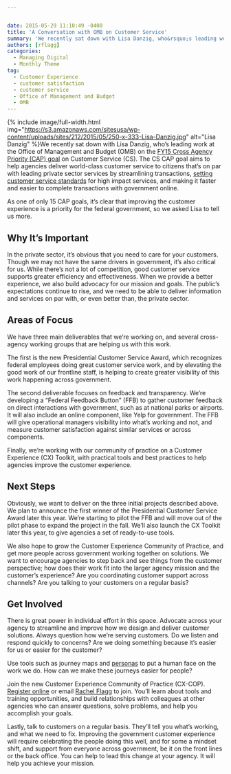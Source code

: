 ```yaml
---


date: 2015-05-29 11:10:49 -0400
title: 'A Conversation with OMB on Customer Service'
summary: 'We recently sat down with Lisa Danzig, who&rsquo;s leading work at the Office of Management and Budget (OMB) on the FY15 Cross Agency Priority (CAP) goal on Customer Service (CS). The CS CAP goal aims to help agencies deliver world-class customer service to citizens that&rsquo;s on par with leading private sector'
authors: [rflagg]
categories:
  - Managing Digital
  - Monthly Theme
tag:
  - Customer Experience
  - customer satisfaction
  - customer service
  - Office of Management and Budget
  - OMB
---
```



{% include image/full-width.html img="https://s3.amazonaws.com/sitesusa/wp-content/uploads/sites/212/2015/05/250-x-333-Lisa-Danzig.jpg" alt="Lisa Danzig" %}We recently sat down with Lisa Danzig, who’s leading work at the Office of Management and Budget (OMB) on the [FY15 Cross Agency Priority (CAP) goal](http://www.performance.gov/cap-goals-list) on Customer Service (CS). The CS CAP goal aims to help agencies deliver world-class customer service to citizens that’s on par with leading private sector services by streamlining transactions, [setting customer service standards](https://www.WHATEVER/2014/06/16/government-cx-where-do-you-find-the-right-foundational-metrics/) for high impact services, and making it faster and easier to complete transactions with government online.

As one of only 15 CAP goals, it’s clear that improving the customer experience is a priority for the federal government, so we asked Lisa to tell us more.

## Why It’s Important

In the private sector, it’s obvious that you need to care for your customers. Though we may not have the same drivers in government, it’s also critical for us. While there’s not a lot of competition, good customer service supports greater efficiency and effectiveness. When we provide a better experience, we also build advocacy for our mission and goals. The public’s expectations continue to rise, and we need to be able to deliver information and services on par with, or even better than, the private sector.

## Areas of Focus

We have three main deliverables that we’re working on, and several cross-agency working groups that are helping us with this work.

The first is the new Presidential Customer Service Award, which recognizes federal employees doing great customer service work, and by elevating the good work of our frontline staff, is helping to create greater visibility of this work happening across government.

The second deliverable focuses on feedback and transparency. We’re developing a “Federal Feedback Button” (FFB) to gather customer feedback on direct interactions with government, such as at national parks or airports. It will also include an online component, like Yelp for government. The FFB will give operational managers visibility into what’s working and not, and measure customer satisfaction against similar services or across components.

Finally, we’re working with our community of practice on a Customer Experience (CX) Toolkit, with practical tools and best practices to help agencies improve the customer experience.

## Next Steps

Obviously, we want to deliver on the three initial projects described above. We plan to announce the first winner of the Presidential Customer Service Award later this year. We’re starting to pilot the FFB and will move out of the pilot phase to expand the project in the fall. We’ll also launch the CX Toolkit later this year, to give agencies a set of ready-to-use tools.

We also hope to grow the Customer Experience Community of Practice, and get more people across government working together on solutions. We want to encourage agencies to step back and see things from the customer perspective; how does their work fit into the larger agency mission and the customer’s experience? Are you coordinating customer support across channels? Are you talking to your customers on a regular basis?

## Get Involved

There is great power in individual effort in this space. Advocate across your agency to streamline and improve how we design and deliver customer solutions. Always question how we’re serving customers. Do we listen and respond quickly to concerns? Are we doing something because it’s easier for us or easier for the customer?

Use tools such as journey maps and [personas](https://www.WHATEVER/2015/01/09/personas-101/) to put a human face on the work we do. How can we make these journeys easier for people?

Join the new Customer Experience Community of Practice (CX-COP). [Register online](https://docs.google.com/a/gsa.gov/forms/d/1hzJbZChUg2TRLi_MiC4nAbB-HKUOerBF2kL0qO38fPo/viewform) or email [Rachel Flagg](mailto:rachel.flagg@gsa.gov) to join. You’ll learn about tools and training opportunities, and build relationships with colleagues at other agencies who can answer questions, solve problems, and help you accomplish your goals.

Lastly, talk to customers on a regular basis. They’ll tell you what’s working, and what we need to fix. Improving the government customer experience will require celebrating the people doing this well, and for some a mindset shift, and support from everyone across government, be it on the front lines or the back office. You can help to lead this change at your agency. It will help you achieve your mission.